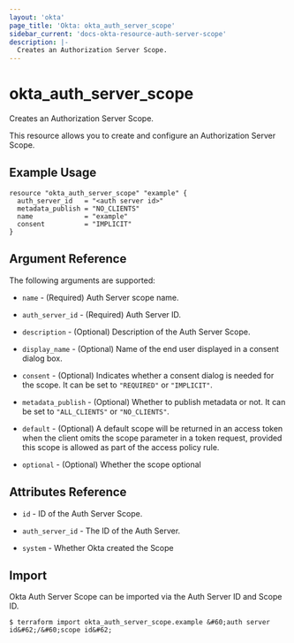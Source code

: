 ```yaml
---
layout: 'okta'
page_title: 'Okta: okta_auth_server_scope'
sidebar_current: 'docs-okta-resource-auth-server-scope'
description: |-
  Creates an Authorization Server Scope.
---
```


# okta_auth_server_scope

Creates an Authorization Server Scope.

This resource allows you to create and configure an Authorization Server Scope.

## Example Usage

```hcl
resource "okta_auth_server_scope" "example" {
  auth_server_id   = "<auth server id>"
  metadata_publish = "NO_CLIENTS"
  name             = "example"
  consent          = "IMPLICIT"
}
```

## Argument Reference

The following arguments are supported:

- `name` - (Required) Auth Server scope name.

- `auth_server_id` - (Required) Auth Server ID.

- `description` - (Optional) Description of the Auth Server Scope.

- `display_name` - (Optional) Name of the end user displayed in a consent dialog box.

- `consent` - (Optional) Indicates whether a consent dialog is needed for the scope. It can be set to `"REQUIRED"` or `"IMPLICIT"`.

- `metadata_publish` - (Optional) Whether to publish metadata or not. It can be set to `"ALL_CLIENTS"` or `"NO_CLIENTS"`.

- `default` - (Optional) A default scope will be returned in an access token when the client omits the scope parameter in a token request, provided this scope is allowed as part of the access policy rule.

- `optional` - (Optional) Whether the scope optional

## Attributes Reference

- `id` - ID of the Auth Server Scope.

- `auth_server_id` - The ID of the Auth Server.

- `system` - Whether Okta created the Scope

## Import

Okta Auth Server Scope can be imported via the Auth Server ID and Scope ID.

```
$ terraform import okta_auth_server_scope.example &#60;auth server id&#62;/&#60;scope id&#62;
```
